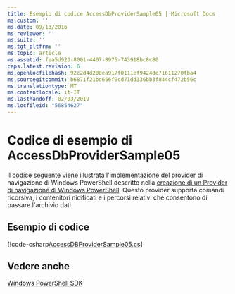 ```yaml
---
title: Esempio di codice AccessDbProviderSample05 | Microsoft Docs
ms.custom: ''
ms.date: 09/13/2016
ms.reviewer: ''
ms.suite: ''
ms.tgt_pltfrm: ''
ms.topic: article
ms.assetid: fea5d923-8001-4407-8975-743918bc8c80
caps.latest.revision: 6
ms.openlocfilehash: 92c2d4d200ea917f0111ef9424de71611270fba4
ms.sourcegitcommit: b6871f21bd666f9cd71dd336bb3f844cf472b56c
ms.translationtype: MT
ms.contentlocale: it-IT
ms.lasthandoff: 02/03/2019
ms.locfileid: "56854627"
---
```

# <a name="accessdbprovidersample05-code-sample"></a>Codice di esempio di AccessDbProviderSample05

Il codice seguente viene illustrata l'implementazione del provider di navigazione di Windows PowerShell descritto nella [creazione di un Provider di navigazione di Windows PowerShell](./creating-a-windows-powershell-navigation-provider.md). Questo provider supporta comandi ricorsiva, i contenitori nidificati e i percorsi relativi che consentono di passare l'archivio dati.

## <a name="code-sample"></a>Esempio di codice

[!code-csharp[AccessDBProviderSample05.cs](../../powershell-sdk-samples/SDK-2.0/csharp/AccessDBProviderSample05/AccessDBProviderSample05.cs#L11-L1960 "AccessDBProviderSample05.cs")]

## <a name="see-also"></a>Vedere anche

[Windows PowerShell SDK](../windows-powershell-reference.md)